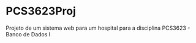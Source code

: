 # PCS3623Proj
 Projeto de um sistema web para um hospital para a disciplina PCS3623 - Banco de Dados I
